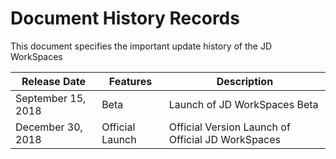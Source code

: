 # Document History Records

This document specifies the important update history of the JD WorkSpaces<br>

| Release Date    | Features     | Description                                  |
|----------------|----------|---------------------------------------|
| September 15, 2018  | Beta     | Launch of JD WorkSpaces Beta |
| December 30, 2018 | Official Launch | Official Version Launch of Official JD WorkSpaces |
